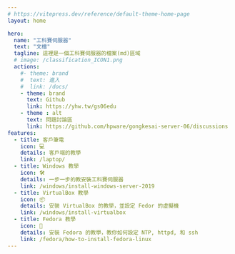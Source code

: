 ```yaml
---
# https://vitepress.dev/reference/default-theme-home-page
layout: home

hero:
  name: "工科賽伺服器"
  text: "文檔"
  tagline: 這裡是一個工科賽伺服器的檔案(md)區域
  # image: /classification_ICON1.png
  actions:
    #- theme: brand
    #  text: 進入
    #  link: /docs/
    - theme: brand
      text: Github
      link: https://yhw.tw/gs06edu
    - theme : alt
      text: 問題討論區
      link: https://github.com/hpware/gongkesai-server-06/discussions
features:
  - title: 客戶筆電
    icon: 💻
    details: 客戶端的教學
    link: /laptop/
  - title: Windows 教學
    icon: 🛠️
    details: 一步一步的教安裝工科賽伺服器
    link: /windows/install-windows-server-2019
  - title: VirtualBox 教學
    icon: 📦
    details: 安裝 VirtualBox 的教學，並設定 Fedor 的虛擬機
    link: /windows/install-virtualbox
  - title: Fedora 教學
    icon: 🐧
    details: 安裝 Fedora 的教學，教你如何設定 NTP, httpd, 和 ssh
    link: /fedora/how-to-install-fedora-linux
---
```

